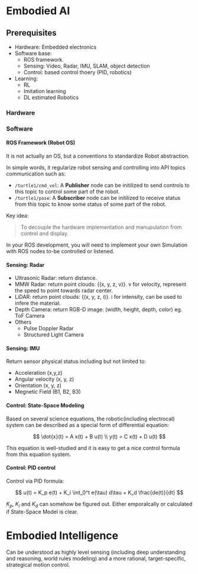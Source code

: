 # Embodied AI


## Prerequisites

- Hardware: Embedded electronics
- Software base:
    - ROS framework.
    - Sensing: Video, Radar, IMU, SLAM, object detection
    - Control: based control thoery (PID, robotics)
- Learning:
    - RL
    - Imitation learning
    - DL estimated Robotics

### Hardware
### Software

#### ROS Framework (Robot OS)

It is not actually an OS, but a conventions to standardize Robot abstraction.

In simple words, it regularize robot sensing and controlling into API topics communication such as:
- `/turtle1/cmd_vel`: A **Publisher** node can be initilized to send controls to this topic to control some part of the robot.
- `/turtle1/pose`: A **Subscriber** node can be initilized to receive status from this topic to know some status of some part of the robot.

Key idea: 
> To decouple the hardware implementation and manupulation from control and display.

In your ROS development, you will need to implement your own Simulation with ROS nodes to-be controlled or listened.

#### Sensing: Radar
- Ultrasonic Radar: return distance. 
- MMW Radar: return point clouds: {(x, y, z, v)}. v for velocity, represent the speed to point towards radar center.
- LiDAR: return point clouds: {(x, y, z, i)}. i for intensity, can be used to infere the material.
- Depth Camera: return RGB-D image: (width, height, depth, color) eg. ToF Camera
- Others
    - Pulse Doppler Radar
    - Structured Light Camera

#### Sensing: IMU
Return sensor physical status including but not limited to:
- Acceleration (x,y,z)
- Angular velocity (x, y, z)
- Orientation (x, y, z)
- Megnetic Field (B1, B2, B3)

#### Control: State-Space Modeling
Based on several science equations, the robotic(including electrocal) system can be described as
a special form of differential equation:

$$
\dot{x}(t) = A x(t) + B u(t) \\
y(t) = C x(t) + D u(t)
$$

This equation is well-studied and it is easy to get a nice control formula from this equation system.

#### Control: PID control

Control via PID formula:

$$
u(t) = K_p e(t) + K_i \int_0^t e(\tau) d\tau + K_d \frac{de(t)}{dt}
$$

$K_p$, $K_i$ and $K_d$ can somehow be figured out. Either emporalcally or calculated if State-Space Model is clear.


# Embodied Intelligence

Can be understood as highly level sensing (including deep understanding and reasoning, world rules modeling) 
and a more rational, target-specific, strategical motion control.  
